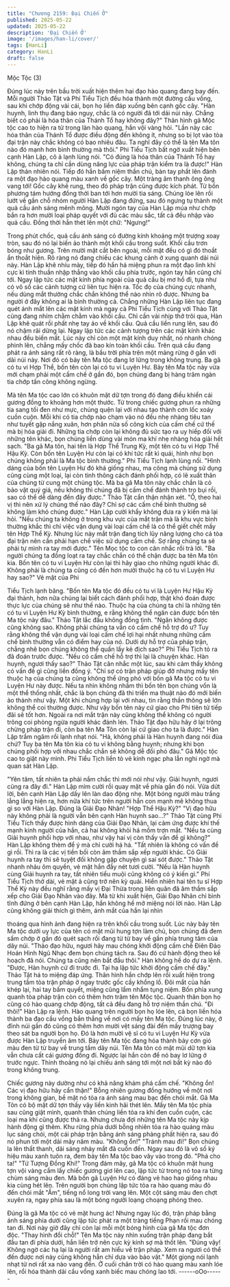 ```yaml
---
title: "Chương 2159: Đại Chiến Ở"
published: 2025-05-22
updated: 2025-05-22
description: 'Đại Chiến Ở'
image: '/images/han-li/cover/'
tags: [HanLi]
category: HanLi
draft: false
---
```


Mộc Tộc (3)

Đúng lúc này trên bầu trời xuất hiện thêm hai đạo hào quang
đang bay đến. Mỗi người Thảo Tật và Phi Tiểu Tịch đều hóa
thành một đường cầu vồng, sau khi chớp động vài cái, bọn họ
liền đáp xuống bên cạnh gốc cây.
"Hàn huynh, linh thụ đang báo nguy, chắc là có người đã tới dải
núi này. Chẳng biết có phải là hóa thân của Thánh Tổ hay không
đây?" Thân hình gã Mộc tộc cao to hiện ra từ trong làn hào
quang, hắn vội vàng hỏi.
"Lần này các hóa thân của Thánh Tổ được điều động đến không
ít, nhưng so bị lọt vào tòa đại trận này chắc không có bao nhiêu
đâu. Ta nghĩ đây có thể là tên Ma tôn nào đó mạnh hơn bình
thường mà thôi." Phi Tiểu Tịch bất ngờ xuất hiện bên cạnh Hàn
Lập, cô ả lạnh lùng nói.
"Có đúng là hóa thân của Thánh Tổ hay không, chúng ta chỉ cần
dùng năng lực của pháp trận kiểm tra là được!" Hàn Lập thản
nhiên nói. Tiếp đó hắn bấm niệm thần chú, bàn tay phất lên đánh
ra một đạo hào quang màu xanh về gốc cây.
Một tràng âm thanh ông ông vang tới!
Gốc cây khẽ rung, theo đó pháp trận cũng được kích phát. Từ
bốn phương tám hướng đồng thời ban tới hơn mười tia sáng.
Chúng lóe lên rồi lướt về gần chỗ nhóm người Hàn Lập đang
đứng, sau đó ngưng tụ thành một quả cầu ánh sáng mênh mông.
Mười ngón tay của Hàn Lập múa như chớp bắn ra hơn mười loại
pháp quyết với đủ các màu sắc, tất cả đều nhập vào quả cầu.
Đồng thời hắn thét lên một chữ: "Ngưng!"

Trong phút chốc, quả cầu ánh sáng có đường kính khoảng một
trượng xoay tròn, sau đó nó lại biến ảo thành một khối cầu trong
suốt.
Khối cầu trơn bóng như gương. Trên mười mặt cắt bên ngoài,
mỗi mặt đều có gì đó thoắt ẩn thoắt hiện. Rõ ràng nó đang chiếu
các khung cảnh ở xung quanh dải núi này.
Hàn Lập khẽ nhíu mày, tiếp đó hắn há miệng phun ra một đạo linh
khí cực kì tinh thuần nhập thẳng vào khối cầu phía trước, ngón
tay hắn cũng chỉ tới.
Ngay lập tức các mặt kính phía ngoài của quả cầu bị mơ hồ đi,
tựa như có vô số các cảnh tượng cứ liên tục hiện ra. Tốc đọ của
chúng cực nhanh, nếu dùng mắt thường chắc chắn không thể
nào nhìn rõ được.
Nhưng ba người ở đây không ai là bình thường cả. Chẳng những
Hàn Lập liên tục đang quét ánh mắt lên các mặt kính mà ngay cả
Phi Tiểu Tịch cùng với Thảo Tật cũng đang nhím chằm chằm vào
khối cầu.
Chỉ cần vài nhịp thở trôi qua, Hàn Lập khẽ quát rồi phất nhẹ tay
áo về khối cầu.
Quả cầu liền rung lên, sau đó nó chậm rãi dừng lại.
Ngay lập tức các cảnh tượng trên các mặt kính khác nhau đều
biến mất. Lúc này chỉ còn một mặt kính duy nhất, nó nhanh chóng
phình lên, chẳng mấy chốc đã bao kín toàn khối cầu.
Trên quả cầu đang phát ra ánh sáng rất rõ ràng, là bầu trời phía
trên một mảng rừng ở gần với dải núi này. Nơi đó có bảy tên Ma
tộc đang lơ lửng trong không trung. Ba gã có tu vi Hợp Thể, bốn
tên còn lại có tu vi Luyện Hư.
Bảy tên Ma tộc này vừa mới chạm phải một cấm chế ở gần đó,
bọn chúng đang bị hàng trăm ngàn tia chớp tấn công không
ngừng.

Mà tên Ma tộc cao lớn có khuôn mặt dữ tợn trong đó đang điều
khiển cái gương đồng to khoảng hơn một thước. Từ trong chiếc
gương phun ra những tia sang tối đen như mực, chúng quện lại
với nhau tạo thành cơn lốc xoáy cuồn cuộn. Mỗi khi có tia chớp
nào chạm vào nó đều nhẹ nhàng tiêu tan như tuyết gặp nắng
xuân, hơn phân nửa số công kích của cấm chế cứ thế mà bị hóa
giải đi.
Những tia chớp còn lại không đủ sức tạo ra uy hiếp đối với những
tên khác, bọn chúng liền dùng vài món ma khí nhẹ nhàng hóa giải
hết sạch.
"Ba gã Ma tôn, hai tên là Hợp Thể Trung Kỳ, một tên có tu vi Hợp
Thể Hậu Kỳ. Còn bốn tên Luyện Hư còn lại có khí tức rất kì quái,
hình như bọn chúng không phải là Ma tộc bình thường." Phi Tiểu
Tịch lạnh lùng nối.
"Hình dáng của bốn tên Luyện Hư đó khá giống nhau, ma công
mà chúng sử dụng cũng cùng một loại, lại còn tinh thông cách
đánh phối hợp, có lẽ xuất thân của chúng từ cung một chủng tộc.
Mà ba gã Ma tôn này chắc chắn là có bảo vật quý giá, nếu không
thì chúng đã bị cấm chế đánh thành tro bụi rồi, sao có thể dễ
dàng đến đây được." Thảo Tật cẩn thận nhận xét.
"Ổ, theo hai vị thì nên xử lý chúng thế nào đây? Chỉ sợ các cấm
chế bình thường sẽ không làm khó chúng được." Hàn Lập cười
khẩy không đưa ra ý kiến mà lại hỏi.
"Nếu chúng ta không ở trong khu vực của mắt trận mà là khu vực
bình thường khắc thì chỉ việc vận dụng vài loại cấm chế là có thể
giết chết mấy tên Hợp Thể Kỳ. Nhưng lúc này mắt trận đang tích
lũy năng lượng cho cả tòa đại trận nên cần phải hạn chế việc sử
dụng cấm chế. Sợ rằng chúng ta sẽ phải tự mình ra tay mới
được." Tên Mọc tộc to con cân nhắc rồi trả lời.
"Ba người chúng ta đồng loạt ra tay chắc chắn có thể chặn được
ba tên Ma tôn kia. Bốn tên có tu vi Luyện Hư còn lại thì hãy giao
cho những người khác đi. Không phải là chúng ta cũng có đến
hơn mười thuộc hạ có tu vi Luyện Hư hay sao?" Vẻ mặt của Phi

Tiểu Tịch lạnh băng.
"Bốn tên Ma tộc đó đều có tu vi là Luyện Hư Hậu Kỳ đại thành,
hơn nữa chúng lại biết cách đánh phối hợp, thật khó đoán được
thực lực của chúng sẽ như thế nào. Thuộc hạ của chúng ta chỉ là
những tên có tu vi Luyện Hư Kỳ bình thường, e rằng không thể
ngăn cản được bốn tên Ma tộc này đâu." Thảo Tật lắc đầu không
đồng tình.
"Ngăn không được cũng không sao. Không phải chúng ta vẫn có
cấm chế hỗ trợ đó ư? Tuy rằng không thể vận dụng vài loại cấm
chế lợi hại nhất nhưng những cấm chế bình thường vẫn có điểm
hay của nó. Dưới dự hỗ trợ của pháp trận, chẳng nhẽ bọn chúng
không thể quấn lấy kẻ địch sao?" Phi Tiểu Tịch tỏ ra đã đoán
trước được.
"Nếu có cấm chế hỗ trợ thì lại là chuyện khác. Hàn huynh, ngươi
thấy sao?" Thảo Tật cân nhắc một lúc, sau khi cảm thấy không có
vấn đề gì cũng liền đồng ý.
"Chỉ sợ có trận pháp giúp đỡ nhưng mấy tên thuộc hạ của chúng
ta cũng không thể ứng phó với bốn gã Ma tộc có tu vi Luyện Hư
này được. Nếu ta nhìn không nhầm thì bốn tên bọn chúng vốn là
một thể thống nhất, chắc là bọn chúng đã thi triển ma thuật nào
đó mới biến ảo thành như vậy. Một khi chúng hợp lại với nhau, tin
rằng thần thông sẽ lớn không thể coi thường được. Như vậy bốn
tên này cứ giao cho Phi tiên tử tiếp đãi sẽ tốt hơn. Ngoài ra nơi
mắt trận này cũng không thể không có người trông coi phòng
ngừa người khác đánh lén. Thảo Tật đạo hữu hãy ở lại trông
chừng pháp trận đi, còn ba tên Ma Tôn còn lại cứ giao cho ta là
được." Hàn Lập trầm ngâm rồi lạnh nhạt nói.
"Hả, không phải là Hàn huynh đang nói đùa chứ? Tuy ba tên Ma
tôn kia có tu vi không bằng huynh; nhưng khi bọn chúng phối hợp
với nhau chắc chắn sẽ không dễ đối phó đâu." Gã Mộc tộc cao to
giật nảy mình.
Phi Tiểu Tịch liền tỏ vẻ kinh ngạc pha lẫn nghi ngờ mà quan sát
Hàn Lập.

"Yên tâm, tất nhiên ta phải nắm chắc thì mới nói như vậy. Giải
huynh, ngươi cũng ra đây đi." Hàn Lập mỉm cười rồi quay mặt về
phía gần đó nói.
Vừa dứt lời, bên cạnh Hàn Lập dấy lên làn dao động nhẹ. Một
bóng người màu trắng lẳng lẳng hiện ra, hơn nữa khí tức trên
người hắn con mạnh mẽ không thua gì so với Hàn Lập.
Đúng là Giải Đạo Nhân!
"Hợp Thể Hậu Kỳ?"
"Vị đạo hữu này không phải là người vẫn bên cạnh Hàn huynh
sao...?"
Thảo Tật cùng Phi Tiểu Tích thấy được hình dáng của Giải Đạo
Nhân, lại cảm ứng được khí thế mạnh kinh người của hắn, cả hai
không khỏi há mồm trợn mắt.
"Nếu ta cùng Giải huynh phối hợp với nhau, như vậy hai vị còn
thấy vấn đề gì không?" Hàn Lập không thèm để ý mà chỉ cười há
há.
"Tất nhiên là không có vấn đề gì rồi. Thì ra là các vị tiền bối còn
âm thầm sắp xếp người khác. Có Giải huynh ra tay thì sẽ tuyệt đối
không gặp chuyện gì sai sót được." Thảo Tật nhanh nhảu ôm
quyền, vẻ mặt hắn đầy nét tươi cười.
"Nếu là Hàn huynh cùng Giải huynh ra tay, tất nhiên tiểu muội
cũng không có ý kiến gì." Phí Tiểu Tịch thở dài, vẻ mặt ả cũng trở
nên kỳ quái.
Hiển nhiên hai tên tu sĩ Hợp Thể Kỳ này đều nghĩ rằng mấy vị Đại
Thừa trong liên quân đã âm thầm sắp xếp cho Giải Đạo Nhân vào
đây.
Mà từ khi xuất hiện, Giải Đạo Nhân chỉ bình tĩnh đứng ở bên cạnh
Hàn Lập, hắn không hề mở miệng nói lời nào.
Hàn Lập cũng không giải thích gì thêm, ánh mắt của hắn lại nhìn

thoáng qua hình ảnh đang hiện ra trên khối cầu trong suốt. Lúc
này bảy tên Ma tộc dưới uy lực của tên có mặt mũi hung tợn làm
chủ, bọn chúng đã đem sấm chớp ở gần đó quét sạch rồi đang từ
từ bay về gần phía trung tâm của dãy núi.
"Thảo đạo hữu, ngươi hãy mau chóng khởi động cấm chế Điên
Đảo Hoán Hình Ngũ Nhạc đem bọn chúng tách ra. Sau đó cứ
hành động theo kế hoạch đã nói. Chúng ta cũng nên bắt đầu
thôi." Hàn không hề do dự ra lệnh.
"Được, Hàn huynh cứ đi trước đi. Tại hạ lập tức khởi động cấm
chế đây." Thảo Tật há to miệng đáp ứng. Thân hình hắn chớp lên
rồi xuất hiện trong trung tầm tòa trận pháp ở ngay trước gốc cầy
khổng lồ. Đôi mắt của hắn khép lại, hai tay bấm quyết, miệng
cũng lẩm nhẩm tụng niệm.
Bốn phía xung quanh tòa pháp trận còn có thêm hơn trăm tên
Mộc tộc. Quanh thân bọn họ cũng có hào quang chớp động, tất
cả đều đang hỗ trợ niệm thần chú.
"Đi thôi!"
Hàn Lập ra lệnh. Hào quang trên người bọn họ lóe lên, cả bọn
liền hóa thành ba đạo cầu vồng bắn thẳng về nơi có mấy tên Ma
tộc.
Đúng lúc này, ở đỉnh núi gần đó cũng có thêm hơn mười vệt sáng
đài đến mấy trượng bay theo sát ba người bọn họ.
Đó là hơn mười vệ sĩ có tu vi Luyện Hư Kỳ vừa được Hàn Lập
truyền âm tới.
Bảy tên Ma tộc đang hóa thành bảy cơn gió màu đen từ từ bay về
trung tầm dãy núi.
Tên Ma tôn có mặt mũi dữ tợn kia vẫn chưa cất cái gương đồng
đi. Ngược lại hắn còn để nó bay lơ lửng ở trước ngực. Thỉnh
thoảng nó lại chiếu ánh sáng tới một nơi bất kỳ nào đó trong
không trung.

Chiếc gương này dường như có khả năng khám phá cấm chế.
"Không ổn! Các vị đạo hữu hãy cẩn thận!"
Bỗng nhiên gương đồng hướng về một nơi trong không gian, bề
mặt nó tỏa ra ánh sáng mau bạc đến chói mắt. Gã Ma Tôn có bộ
mặt dữ tợn thấy vậy liền kinh hãi thét lên.
Mấy tên Ma tộc phía sau cũng giật mình, quanh thân chúng liền
tỏa ra khí đen cuồn cuộn, các loại ma khí cũng được thả ra.
Nhưng chưa đợi những tên Ma tộc này kịp hành động gì thêm.
Khu rừng phía dưới bỗng nhiên tỏa ra hào quáng màu lục sáng
chói, một cái pháp trận bằng ánh sáng phảng phất hiện ra, sau đó
nó phun tới một dải mây năm màu.
"Không ổn!"
"Tránh mau đi!"
Bọn chúng la lên thất thanh, dải sáng nháy mắt đã cuốn đến.
Ngay sau đó là vô số ký hiệu màu xanh tuôn ra, đem bảy tên Ma
tộc bao vây vào trong đó.
"Phá cho ta!"
"Tứ Tượng Đồng Khí!"
Trong đám mây, gã Ma tộc có khuôn mặt hung tợn vội vàng cầm
lấy chiếc gương giơ lên cao, lập tức từ trong nó toa ra từng chùm
sáng màu đen.
Mà bốn gã Luyện Hư có đáng vẻ hao hao giống nhau kia cùng hét
lên. Trên người bọn chúng lập tức tỏa ra hào quang màu đỏ đến
chói mắt
"Ầm", tiếng nổ long trời vang lên.
Một cột sáng màu đen chợt xuyên ra, ngay phía sau là một bóng
người loạng choạng phóng theo.

Đúng là gã Ma tộc có vẻ mặt hung ác!
Nhưng ngay lúc đó, trận pháp bằng ánh sáng phía dưới cũng lập
tức phát ra một tràng tiếng Phạn rồi mau chóng tan đi.
Nơi này giờ đây chỉ còn lại mỗi một bóng hình của gã Ma tộc đơn
độc.
"Thay hình đổi chỗ!" Tên Ma tộc này nhìn xuống trận pháp đang
bắt đầu tan đi phía dưới, hắn liền trở nên cực kỳ kính sợ mà thốt
lên.
"Đúng vậy! Không ngờ các hạ lại là người rất am hiểu về trận
pháp. Xem ra ngươi có thể đến được nơi này cũng không hẳn chỉ
dựa vào bảo vật."
Một giọng nói lạnh nhạt từ nơi rất xa nào vang đến. Ở cuối chân
trời có hào quang màu xanh lóe lên, rổi hóa thành dải cầu vồng
xanh biếc mau chóng lao tới.
------oOo------

